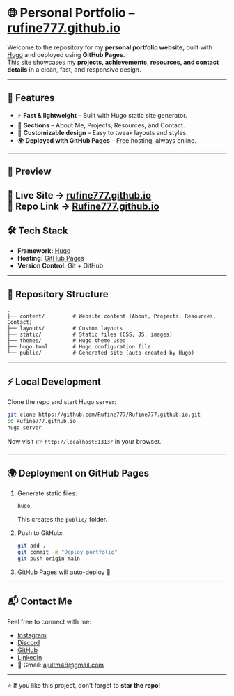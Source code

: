 # 🌐 Personal Portfolio – [rufine777.github.io](https://rufine777.github.io/)

Welcome to the repository for my **personal portfolio website**, built with [Hugo](https://gohugo.io/) and deployed using **GitHub Pages**.  
This site showcases my **projects, achievements, resources, and contact details** in a clean, fast, and responsive design.

---

## 🚀 Features
- ⚡ **Fast & lightweight** – Built with Hugo static site generator.  
- 📂 **Sections** – About Me, Projects, Resources, and Contact.  
- 🎨 **Customizable design** – Easy to tweak layouts and styles.  
- 🌍 **Deployed with GitHub Pages** – Free hosting, always online.  

---

## 📸 Preview
🔗 Live Site → **[rufine777.github.io](https://rufine777.github.io/)**  
🔗 Repo Link → **[Rufine777.github.io](https://github.com/Rufine777/Rufine777.github.io.git)**
---

## 🛠️ Tech Stack
- **Framework:** [Hugo](https://gohugo.io/)  
- **Hosting:** [GitHub Pages](https://pages.github.com/)  
- **Version Control:** Git + GitHub  

---

## 📂 Repository Structure
```
.
├── content/         # Website content (About, Projects, Resources, Contact)
├── layouts/         # Custom layouts
├── static/          # Static files (CSS, JS, images)
├── themes/          # Hugo theme used
├── hugo.toml        # Hugo configuration file
└── public/          # Generated site (auto-created by Hugo)
```

---

## ⚡ Local Development
Clone the repo and start Hugo server:
```bash
git clone https://github.com/Rufine777/Rufine777.github.io.git
cd Rufine777.github.io
hugo server
```
Now visit 👉 `http://localhost:1313/` in your browser.

---

## 🌍 Deployment on GitHub Pages
1. Generate static files:
   ```bash
   hugo
   ```
   This creates the `public/` folder.  

2. Push to GitHub:
   ```bash
   git add .
   git commit -m "Deploy portfolio"
   git push origin main
   ```

3. GitHub Pages will auto-deploy 🚀  

---

## 📬 Contact Me
Feel free to connect with me:

- [Instagram](https://instagram.com/ajul.tm_)  
- [Discord](https://discord.com/users/Rufine777)  
- [GitHub](https://github.com/Rufine777)  
- [LinkedIn](https://linkedin.com/in/ajultm)  
- 📧 Gmail: [ajultm48@gmail.com](mailto:ajultm48@gmail.com)  

---

⭐ If you like this project, don’t forget to **star the repo**!
